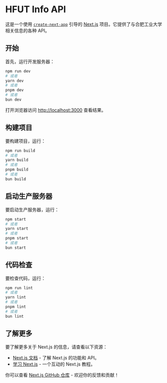 # HFUT Info API

这是一个使用 [`create-next-app`](https://nextjs.org/docs/pages/api-reference/create-next-app) 引导的 [Next.js](https://nextjs.org) 项目。它提供了与合肥工业大学相关信息的各种 API。

## 开始

首先，运行开发服务器：

```bash
npm run dev
# 或者
yarn dev
# 或者
pnpm dev
# 或者
bun dev
```

打开浏览器访问 [http://localhost:3000](http://localhost:3000) 查看结果。

## 构建项目

要构建项目，运行：

```bash
npm run build
# 或者
yarn build
# 或者
pnpm build
# 或者
bun build
```

## 启动生产服务器

要启动生产服务器，运行：

```bash
npm start
# 或者
yarn start
# 或者
pnpm start
# 或者
bun start
```

## 代码检查

要检查代码，运行：

```bash
npm run lint
# 或者
yarn lint
# 或者
pnpm lint
# 或者
bun lint
```

## 了解更多

要了解更多关于 Next.js 的信息，请查看以下资源：

- [Next.js 文档](https://nextjs.org/docs) - 了解 Next.js 的功能和 API。
- [学习 Next.js](https://nextjs.org/learn) - 一个互动的 Next.js 教程。

你可以查看 [Next.js GitHub 仓库](https://github.com/vercel/next.js/) - 欢迎你的反馈和贡献！